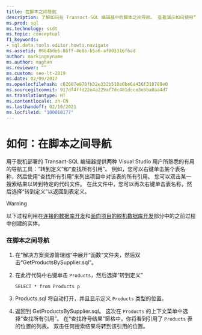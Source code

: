 ```yaml
---
title: 在脚本之间导航
description: 了解如何在 Transact-SQL 编辑器中的脚本之间导航。 查看演示如何使用“转到定义”和“查找所有引用”等工具的示例。
ms.prod: sql
ms.technology: ssdt
ms.topic: conceptual
f1_keywords:
- sql.data.tools.editor.howto.navigate
ms.assetid: 8664bde5-86ff-4e8b-b5a6-af003316f6ad
author: markingmyname
ms.author: maghan
ms.reviewer: “”
ms.custom: seo-lt-2019
ms.date: 02/09/2017
ms.openlocfilehash: c62607e978fb32e332b518e0be6a436f318789e0
ms.sourcegitcommit: 917df4ffd22e4a229af7dc481dcce3ebba0aa4d7
ms.translationtype: HT
ms.contentlocale: zh-CN
ms.lasthandoff: 02/10/2021
ms.locfileid: "100018177"
---
```

# <a name="how-to-navigate-between-scripts"></a>如何：在脚本之间导航

用于脱机部署的 Transact\-SQL 编辑器提供两种 Visual Studio 用户所熟悉的有用的导航工具：“转到定义”和“查找所有引用”。 例如，您可以右键单击某个表名称，然后使用“查找所有引用”来列出项目中对该表的所有引用。 您可以双击某一搜索结果以转到特定的代码文件。 在此文件中，您可以再次右键单击表名称，然后选择“转到定义”以返回到表定义。  
  
> [!WARNING]  
> 以下过程利用在[连接的数据库开发](../ssdt/connected-database-development.md)和[面向项目的脱机数据库开发](../ssdt/project-oriented-offline-database-development.md)部分中的之前过程中创建的实体。  
  
### <a name="to-navigate-between-scripts"></a>在脚本之间导航  
  
1.  在“解决方案资源管理器”中展开“函数”文件夹，然后双击“GetProductsBySupplier.sql”。  
  
2.  在此行代码中右键单击 `Products`，然后选择“转到定义”  
  
    ```  
    SELECT * from Products p  
    ```  
  
3.  Products.sql 将自动打开，并且显示定义 `Products` 类型的位置。  
  
4.  返回到 GetProductsBySupplier.sql。 这次在 `Products` 的上下文菜单中选择“查找所有引用”。 在“查找符号结果”窗格中，你将看到引用了 `Products` 表的位置的列表。 双击任何搜索结果将转到该引用的位置。  
  
